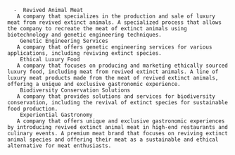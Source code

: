       -  Revived Animal Meat
       A company that specializes in the production and sale of luxury meat from revived extinct animals. A specialized process that allows the company to recreate the meat of extinct animals using biotechnology and genetic engineering techniques.
        Genetic Engineering Services
       A company that offers genetic engineering services for various applications, including reviving extinct species.
        Ethical Luxury Food
       A company that focuses on producing and marketing ethically sourced luxury food, including meat from revived extinct animals. A line of luxury meat products made from the meat of revived extinct animals, offering a unique and exclusive gastronomic experience.
        Biodiversity Conservation Solutions
       A company that provides solutions and services for biodiversity conservation, including the revival of extinct species for sustainable food production.
        Experiential Gastronomy
       A company that offers unique and exclusive gastronomic experiences by introducing revived extinct animal meat in high-end restaurants and culinary events. A premium meat brand that focuses on reviving extinct animal species and offering their meat as a sustainable and ethical alternative for meat enthusiasts.

